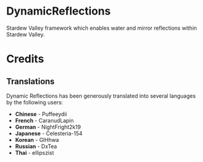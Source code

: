 # DynamicReflections
 Stardew Valley framework which enables water and mirror reflections within Stardew Valley.

# Credits
## Translations
Dynamic Reflections has been generously translated into several languages by the following users:

* **Chinese** - Puffeeydii
* **French** - CaranudLapin
* **German** - NightFright2k19
* **Japanese** - Celesteria-154
* **Korean** - GlHhwa
* **Russian** - DxTea
* **Thai** - ellipszist
